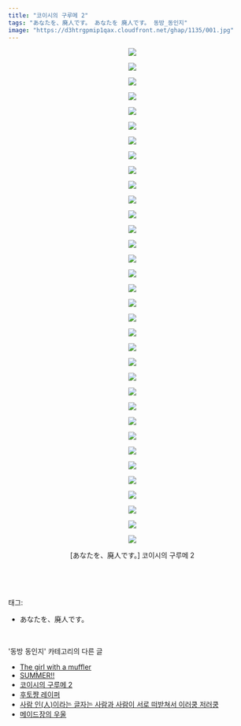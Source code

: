 ```yaml
---
title: "코이시의 구루메 2"
tags: "あなたを、廃人です。 あなたを 廃人です。 동방_동인지"
image: "https://d3htrgpmip1qax.cloudfront.net/ghap/1135/001.jpg"
---
```

<div class="article">
<p style="text-align: center; clear: none; float: none;"><img src="{{ site.imgserver5 }}/ghap/1135/001.jpg"/></p>
<p style="text-align: center; clear: none; float: none;"><img src="{{ site.imgserver5 }}/ghap/1135/002.jpg"/></p>
<p style="text-align: center; clear: none; float: none;"><img src="{{ site.imgserver5 }}/ghap/1135/003.jpg"/></p>
<p style="text-align: center; clear: none; float: none;"><img src="{{ site.imgserver5 }}/ghap/1135/004.jpg"/></p>
<p style="text-align: center; clear: none; float: none;"><img src="{{ site.imgserver5 }}/ghap/1135/005.jpg"/></p>
<p style="text-align: center; clear: none; float: none;"><img src="{{ site.imgserver5 }}/ghap/1135/006.jpg"/></p>
<p style="text-align: center; clear: none; float: none;"><img src="{{ site.imgserver5 }}/ghap/1135/007.jpg"/></p>
<p style="text-align: center; clear: none; float: none;"><img src="{{ site.imgserver5 }}/ghap/1135/008.jpg"/></p>
<p style="text-align: center; clear: none; float: none;"><img src="{{ site.imgserver5 }}/ghap/1135/009.jpg"/></p>
<p style="text-align: center; clear: none; float: none;"><img src="{{ site.imgserver5 }}/ghap/1135/010.jpg"/></p>
<p style="text-align: center; clear: none; float: none;"><img src="{{ site.imgserver5 }}/ghap/1135/011.jpg"/></p>
<p style="text-align: center; clear: none; float: none;"><img src="{{ site.imgserver5 }}/ghap/1135/012.jpg"/></p>
<p style="text-align: center; clear: none; float: none;"><img src="{{ site.imgserver5 }}/ghap/1135/013.jpg"/></p>
<p style="text-align: center; clear: none; float: none;"><img src="{{ site.imgserver5 }}/ghap/1135/014.jpg"/></p>
<p style="text-align: center; clear: none; float: none;"><img src="{{ site.imgserver5 }}/ghap/1135/015.jpg"/></p>
<p style="text-align: center; clear: none; float: none;"><img src="{{ site.imgserver5 }}/ghap/1135/016.jpg"/></p>
<p style="text-align: center; clear: none; float: none;"><img src="{{ site.imgserver5 }}/ghap/1135/017.jpg"/></p>
<p style="text-align: center; clear: none; float: none;"><img src="{{ site.imgserver5 }}/ghap/1135/018.jpg"/></p>
<p style="text-align: center; clear: none; float: none;"><img src="{{ site.imgserver5 }}/ghap/1135/019.jpg"/></p>
<p style="text-align: center; clear: none; float: none;"><img src="{{ site.imgserver5 }}/ghap/1135/020.jpg"/></p>
<p style="text-align: center; clear: none; float: none;"><img src="{{ site.imgserver5 }}/ghap/1135/021.jpg"/></p>
<p style="text-align: center; clear: none; float: none;"><img src="{{ site.imgserver5 }}/ghap/1135/022.jpg"/></p>
<p style="text-align: center; clear: none; float: none;"><img src="{{ site.imgserver5 }}/ghap/1135/023.jpg"/></p>
<p style="text-align: center; clear: none; float: none;"><img src="{{ site.imgserver5 }}/ghap/1135/024.jpg"/></p>
<p style="text-align: center; clear: none; float: none;"><img src="{{ site.imgserver5 }}/ghap/1135/025.jpg"/></p>
<p style="text-align: center; clear: none; float: none;"><img src="{{ site.imgserver5 }}/ghap/1135/026.jpg"/></p>
<p style="text-align: center; clear: none; float: none;"><img src="{{ site.imgserver5 }}/ghap/1135/027.jpg"/></p>
<p style="text-align: center; clear: none; float: none;"><img src="{{ site.imgserver5 }}/ghap/1135/028.jpg"/></p>
<p style="text-align: center; clear: none; float: none;"><img src="{{ site.imgserver5 }}/ghap/1135/029.jpg"/></p>
<p style="text-align: center; clear: none; float: none;"><img src="{{ site.imgserver5 }}/ghap/1135/030.jpg"/></p>
<p style="text-align: center; clear: none; float: none;"><img src="{{ site.imgserver5 }}/ghap/1135/031.jpg"/></p>
<p style="text-align: center; clear: none; float: none;"><img src="{{ site.imgserver5 }}/ghap/1135/032.jpg"/></p>
<p style="text-align: center; clear: none; float: none;"><img src="{{ site.imgserver5 }}/ghap/1135/033.jpg"/></p>
<p style="text-align: center; clear: none; float: none;"><img src="{{ site.imgserver5 }}/ghap/1135/034.jpg"/></p>
<p style="text-align: center; clear: none; float: none;">[あなたを、廃人です。] 코이시의 구루메 2</p>
<p><br/></p>
</div><br/>
<div class="tagTrail">
<p>태그: </p>
<ul>
<li>あなたを、廃人です。</li>
</ul>
</div><br/>
<div class="another">
<p>'동방 동인지' 카테고리의 다른 글</p>
<ul>
<li><a href="/ghap_1137">The girl with a muffler</a></li>
<li><a href="/ghap_1136">SUMMER!!</a></li>
<li><a href="/ghap_1135">코이시의 구루메 2</a></li>
<li><a href="/ghap_1134">후토쨩 레이퍼</a></li>
<li><a href="/ghap_1133">사람 인(人)이라는 글자는 사람과 사람이 서로 떠받쳐서 이러쿵 저러쿵</a></li>
<li><a href="/ghap_1131">메이드장의 우울</a></li>
</ul>
</div><br/>
<div class="cb_module cb_fluid">
<div class="cb_wrt cb_profile">
</div><!-- commentList close -->
</div><br/>
